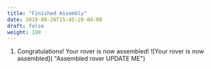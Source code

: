 ```yaml
---
title: "Finished Assembly"
date: 2018-08-28T15:45:28-04:00
draft: false
weight: 190
---
```


1. Congratulations! Your rover is now assembled!
   ![Your rover is now assembled]( "Assembled rover UPDATE ME")
